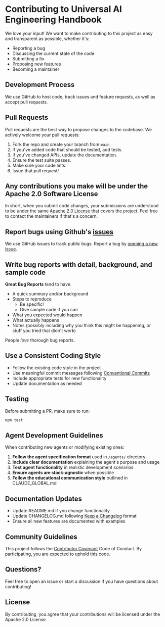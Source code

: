 # Contributing to Universal AI Engineering Handbook

We love your input! We want to make contributing to this project as easy and transparent as possible, whether it's:

- Reporting a bug
- Discussing the current state of the code
- Submitting a fix
- Proposing new features
- Becoming a maintainer

## Development Process

We use GitHub to host code, track issues and feature requests, as well as accept pull requests.

## Pull Requests

Pull requests are the best way to propose changes to the codebase. We actively welcome your pull requests:

1. Fork the repo and create your branch from `main`.
2. If you've added code that should be tested, add tests.
3. If you've changed APIs, update the documentation.
4. Ensure the test suite passes.
5. Make sure your code lints.
6. Issue that pull request!

## Any contributions you make will be under the Apache 2.0 Software License

In short, when you submit code changes, your submissions are understood to be under the same [Apache 2.0 License](LICENSE) that covers the project. Feel free to contact the maintainers if that's a concern.

## Report bugs using Github's [issues](https://github.com/ascendvent/ai-handbook/issues)

We use GitHub issues to track public bugs. Report a bug by [opening a new issue](https://github.com/ascendvent/ai-handbook/issues/new).

## Write bug reports with detail, background, and sample code

**Great Bug Reports** tend to have:

- A quick summary and/or background
- Steps to reproduce
  - Be specific!
  - Give sample code if you can
- What you expected would happen
- What actually happens
- Notes (possibly including why you think this might be happening, or stuff you tried that didn't work)

People *love* thorough bug reports.

## Use a Consistent Coding Style

* Follow the existing code style in the project
* Use meaningful commit messages following [Conventional Commits](https://conventionalcommits.org/)
* Include appropriate tests for new functionality
* Update documentation as needed

## Testing

Before submitting a PR, make sure to run:

```bash
npm test
```

## Agent Development Guidelines

When contributing new agents or modifying existing ones:

1. **Follow the agent specification format** used in `/agents/` directory
2. **Include clear documentation** explaining the agent's purpose and usage
3. **Test agent functionality** in realistic development scenarios  
4. **Ensure agents are stack-agnostic** when possible
5. **Follow the educational communication style** outlined in CLAUDE_GLOBAL.md

## Documentation Updates

- Update README.md if you change functionality
- Update CHANGELOG.md following [Keep a Changelog](https://keepachangelog.com/) format
- Ensure all new features are documented with examples

## Community Guidelines

This project follows the [Contributor Covenant](https://www.contributor-covenant.org/) Code of Conduct. By participating, you are expected to uphold this code.

## Questions?

Feel free to open an issue or start a discussion if you have questions about contributing!

## License

By contributing, you agree that your contributions will be licensed under the Apache 2.0 License.